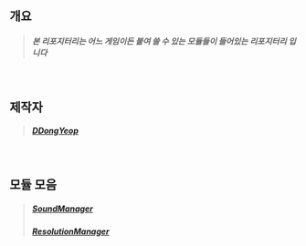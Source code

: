 ## 개요
  >##### 본 리포지터리는 어느 게임이든 붙여 쓸 수 있는 모듈들이 들어있는 리포지터리 입니다

<br/>

## 제작자
  >##### [DDongYeop]

<br/>

## 모듈 모음
  >##### [SoundManager]
  >##### [ResolutionManager]








[DDongYeop]: https://github.com/DDongYeop "깃허브로 이동됩니다"
[SoundManager]: https://github.com/DDongYeop/UnityModule2021/tree/main/SoundManager
[ResolutionManager]: https://github.com/DDongYeop/UnityModule2021/tree/main/ResolutionManager